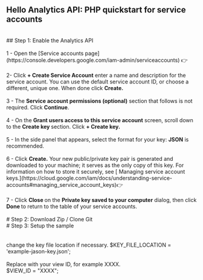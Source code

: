 ## Hello Analytics API: PHP quickstart for service accounts
<br>
## Step 1: Enable the Analytics API
<br><br>
1 - Open the [Service accounts page](https://console.developers.google.com/iam-admin/serviceaccounts) 👉
<br><br>
2- Click <b> + Create Service Account</b> enter a name and description for the service account. You can use the default service account ID, or choose a different, unique one. When done click <b>Create.</b>
<br><br>
3 - The <b>Service account permissions (optional)</b> section that follows is not required. Click <b>Continue</b>.
<br><br>
4 - On the <b>Grant users access to this service account</b> screen, scroll down to the <b> Create key </b>
section. Click <b> + Create key.</b>
<br><br>
5 - In the side panel that appears, select the format for your key: <b>JSON</b>  is recommended.
<br><br>
6 - Click <b>Create.</b>  Your new public/private key pair is generated and downloaded to your machine; it serves as the only copy of this key. For information on how to store it securely, see [ Managing service account keys.](https://cloud.google.com/iam/docs/understanding-service-accounts#managing_service_account_keys)👉
<br><br>
7 - Click <b>Close </b> on the <b>Private key saved to your computer</b> dialog, then click <b>Done </b> to return to the table of your service accounts.
<br><br>
# Step 2: Download Zip / Clone Git<br>
# Step 3: Setup the sample<br>
<br><br>
change the key file location if necessary.
$KEY_FILE_LOCATION = 'example-jason-key.json';
<br><br>
Replace with your view ID, for example XXXX.<br>
$VIEW_ID = "XXXX";




